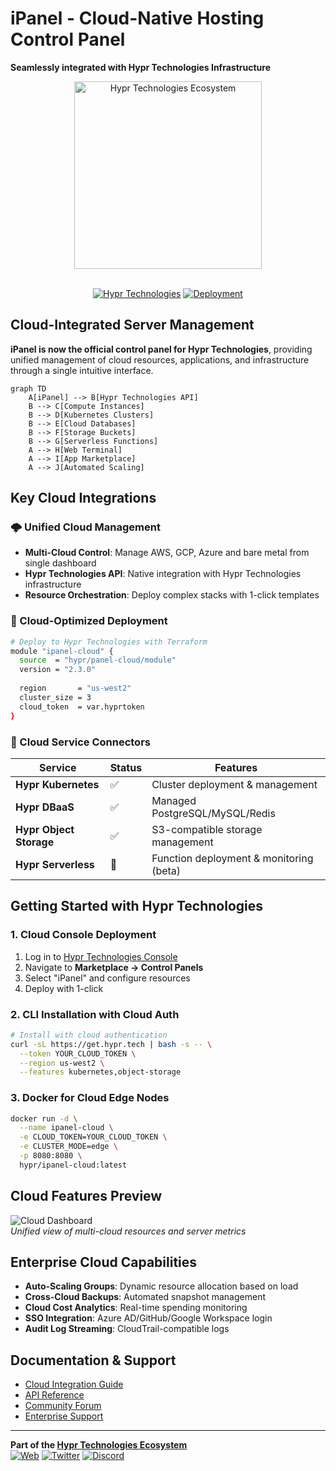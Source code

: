 # iPanel - Cloud-Native Hosting Control Panel  
**Seamlessly integrated with Hypr Technologies Infrastructure**

<div align="center">
  <img src="https://hypr.tech/images/ipanel-logo.png" alt="Hypr Technologies Ecosystem" width="300"/>
  <br/><br/>
  
[![Hypr Technologies](https://img.shields.io/badge/Hypr_Technologies-Integrated-blue?logo=google-cloud&style=for-the-badge)](https://hypr.tech)
[![Deployment](https://img.shields.io/badge/1-Click_Deployment-38B2AC?style=for-the-badge&logo=terraform)](https://hypr.tech/deploy)
</div>

## Cloud-Integrated Server Management  
**iPanel is now the official control panel for Hypr Technologies**, providing unified management of cloud resources, applications, and infrastructure through a single intuitive interface.

```mermaid
graph TD
    A[iPanel] --> B[Hypr Technologies API]
    B --> C[Compute Instances]
    B --> D[Kubernetes Clusters]
    B --> E[Cloud Databases]
    B --> F[Storage Buckets]
    B --> G[Serverless Functions]
    A --> H[Web Terminal]
    A --> I[App Marketplace]
    A --> J[Automated Scaling]
```

## Key Cloud Integrations

### 🌩️ Unified Cloud Management
- **Multi-Cloud Control**: Manage AWS, GCP, Azure and bare metal from single dashboard
- **Hypr Technologies API**: Native integration with Hypr Technologies infrastructure
- **Resource Orchestration**: Deploy complex stacks with 1-click templates

### 🚀 Cloud-Optimized Deployment
```bash
# Deploy to Hypr Technologies with Terraform
module "ipanel-cloud" {
  source  = "hypr/panel-cloud/module"
  version = "2.3.0"
  
  region       = "us-west2"
  cluster_size = 3
  cloud_token  = var.hyprtoken
}
```

### 🔌 Cloud Service Connectors
| Service | Status | Features |
|---------|--------|----------|
| **Hypr Kubernetes** | ✅ | Cluster deployment & management |
| **Hypr DBaaS** | ✅ | Managed PostgreSQL/MySQL/Redis |
| **Hypr Object Storage** | ✅ | S3-compatible storage management |
| **Hypr Serverless** | 🔄 | Function deployment & monitoring (beta) |

## Getting Started with Hypr Technologies

### 1. Cloud Console Deployment
1. Log in to [Hypr Technologies Console](https://console.hypr.tech)
2. Navigate to **Marketplace → Control Panels**
3. Select "iPanel" and configure resources
4. Deploy with 1-click

### 2. CLI Installation with Cloud Auth
```bash
# Install with cloud authentication
curl -sL https://get.hypr.tech | bash -s -- \
  --token YOUR_CLOUD_TOKEN \
  --region us-west2 \
  --features kubernetes,object-storage
```

### 3. Docker for Cloud Edge Nodes
```bash
docker run -d \
  --name ipanel-cloud \
  -e CLOUD_TOKEN=YOUR_CLOUD_TOKEN \
  -e CLUSTER_MODE=edge \
  -p 8080:8080 \
  hypr/ipanel-cloud:latest
```

## Cloud Features Preview  
![Cloud Dashboard](https://hypr.tech/screenshots/cloud-dash.png)  
*Unified view of multi-cloud resources and server metrics*

## Enterprise Cloud Capabilities
- **Auto-Scaling Groups**: Dynamic resource allocation based on load
- **Cross-Cloud Backups**: Automated snapshot management
- **Cloud Cost Analytics**: Real-time spending monitoring
- **SSO Integration**: Azure AD/GitHub/Google Workspace login
- **Audit Log Streaming**: CloudTrail-compatible logs

## Documentation & Support
- [Cloud Integration Guide](https://docs.hypr.tech/ipanel-integration)
- [API Reference](https://api.hypr.tech/panel-docs)
- [Community Forum](https://forum.hypr.tech)
- [Enterprise Support](https://hypr.tech/support)

---

**Part of the [Hypr Technologies Ecosystem](https://hypr.tech)**  
[![Web](https://img.shields.io/badge/Web-hypr.tech-38B2AC)](https://hypr.tech)
[![Twitter](https://img.shields.io/badge/Twitter-@hyprtech-1DA1F2)](https://twitter.com/hyprtech)
[![Discord](https://img.shields.io/badge/Discord-Community-5865F2)](https://discord.gg/hypr)
